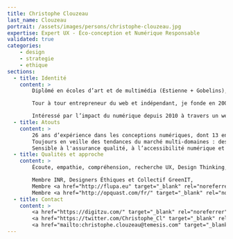 ```yaml
---
title: Christophe Clouzeau
last_name: Clouzeau
portrait: /assets/images/persons/christophe-clouzeau.jpg
expertise: Expert UX - Éco-conception et Numérique Responsable
validated: true
categories:
    - design
    - strategie
    - ethique
sections:
  - title: Identité
    content: >
        Diplômé en écoles d’art et de multimédia (Estienne + Gobelins), puis tombé dans la marmite du web en 1996, je suis un communicant issu des nouvelles technologies.

        Tour à tour entrepreneur du web et indépendant, je fonde en 2005 l’agence digitale NEOMA-Interactive. Je me spécialise en conseil et en accompagnement de clients, dans la stratégie digitale de leur marque ou de leur société à travers des interfaces numériques dédiées aux utilisateurs finaux (“user-centric”).

        Intéressé par l’impact du numérique depuis 2010 à travers un webzine, des blogs, des conférences et diverses participations collaboratives, je suis aujourd’hui au sein de l'équipe d'experts chez TEMESIS, engagé dans les sujets d’écoconception numérique et de numérique responsable en contribuant notamment au sein de différents groupes de travail pour notamment l’Institut du Numérique Responsable (INR), les Designers Éthiques, le collectif GreenIT et l’AFNOR.
  - title: Atouts
    content: >
        26 ans d’expérience dans les conceptions numériques, dont 13 en tant qu’entrepreneur créatif pour l’ergonomie et l’UX de sites Web, de plateformes applicatives et mobiles.
        Toujours en veille des tendances du marché multi-domaines : design d’expérience utilisateur, innovations technologiques, développement, conception visuelle, sobriété et low-tech.
        Sensible à l'assurance qualité, à l’accessibilité numérique et au développement durable.
  - title: Qualités et approche
    content: >
        Écoute, empathie, compréhension, recherche UX, Design Thinking, neurosciences, autonomie avec le renfort d’une équipe d’experts autour d’un tableau blanc !

        Membre INR, Designers Éthiques et Collectif GreenIT,
        Membre <a href="http://flupa.eu" target="_blank" rel="noreferrer">FLUPA</a> (UX et ergonomie),
        Membre <a href="http://opquast.com/fr/" target="_blank" rel="noreferrer">OPQUAST</a> (qualité web)
  - title: Contact
    content: >
        <a href="https://digitzu.com/" target="_blank" rel="noreferrer">Site</a> –
        <a href="https://twitter.com/Christophe_Cl" target="_blank" rel="noreferrer">Twitter</a> –
        <a href="mailto:christophe.clouzeau@temesis.com" target="_blank" rel="noreferrer">Mail</a>
---
```

